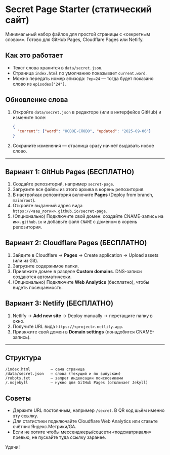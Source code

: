# Secret Page Starter (статический сайт)

Минимальный набор файлов для простой страницы с «секретным словом». Готово для GitHub Pages, Cloudflare Pages или Netlify.

## Как это работает
- Текст слова хранится в `data/secret.json`.
- Страница `index.html` по умолчанию показывает `current.word`.
- Можно передать номер эпизода: `?ep=24` — тогда будет показано слово из `episodes["24"]`.

## Обновление слова
1. Откройте `data/secret.json` в редакторе (или в интерфейсе GitHub) и измените поле:
   ```json
   {
     "current": {"word": "НОВОЕ-СЛОВО", "updated": "2025-09-06"}
   }
   ```
2. Сохраните изменения — страница сразу начнёт выдавать новое слово.

---

## Вариант 1: GitHub Pages (БЕСПЛАТНО)
1. Создайте репозиторий, например `secret-page`.
2. Загрузите все файлы из этого архива в корень репозитория.
3. В настройках репозитория включите **Pages** (Deploy from branch, `main`/`root`).
4. Откройте выданный адрес вида `https://<ваш_логин>.github.io/secret-page`.
5. (Опционально) Подключите свой домен: создайте CNAME-запись на `имя.github.io` и добавьте файл `CNAME` с доменом в корень репозитория.

## Вариант 2: Cloudflare Pages (БЕСПЛАТНО)
1. Зайдите в Cloudflare → **Pages** → Create application → Upload assets (или из Git).
2. Загрузите содержимое папки.
3. Привяжите домен в разделе **Custom domains**. DNS-записи создаются автоматически.
4. (Опционально) Подключите **Web Analytics** (бесплатно), чтобы видеть посещаемость.

## Вариант 3: Netlify (БЕСПЛАТНО)
1. Netlify → **Add new site** → Deploy manually → перетащите папку в окно.
2. Получите URL вида `https://<project>.netlify.app`.
3. Привяжите свой домен в **Domain settings** (понадобится CNAME-запись).

---

## Структура
```
/index.html         — сама страница
/data/secret.json   — слова (текущий и по выпускам)
/robots.txt         — запрет индексации поисковиками
/.nojekyll          — нужно для GitHub Pages (отключает Jekyll)
```

## Советы
- Держите URL постоянным, например `/secret`. В QR код шьём именно эту ссылку.
- Для статистики подключайте Cloudflare Web Analytics или ставьте счётчик Яндекс.Метрики/GA.
- Если не хотите чтобы мессенджеры/соцсети «подсматривали» превью, не пускайте туда ссылку заранее.

Удачи!
